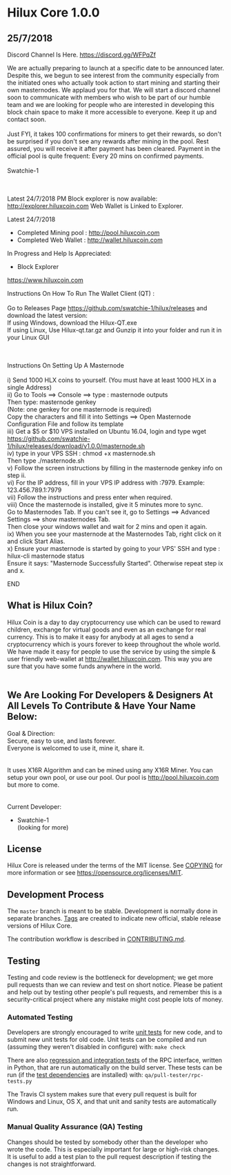 Hilux Core 1.0.0
===============================

25/7/2018
------------
Discord Channel Is Here. https://discord.gg/WFPqZf

We are actually preparing to launch at a specific date to be announced later. Despite this, we begun to see interest from the community especially from the initiated ones who actually took action to start mining and starting their own masternodes. We applaud you for that. We will start a discord channel soon to communicate with members who wish to be part of our humble team and we are looking for people who are interested in developing this block chain space to make it more accessible to everyone. Keep it up and contact soon. 
<br><br>
Just FYI, it takes 100 confirmations for miners to get their rewards, so don't be surprised if you don't see any rewards after mining in the pool. Rest assured, you will receive it after payment has been cleared. Payment in the official pool is quite frequent: Every 20 mins on confirmed payments.
<br><br>
Swatchie-1<br><br><br>



Latest 24/7/2018 PM
Block explorer is now available:
http://explorer.hiluxcoin.com
Web Wallet is Linked to Explorer.


Latest 24/7/2018
- Completed Mining pool : http://pool.hiluxcoin.com
- Completed Web Wallet : http://wallet.hiluxcoin.com

In Progress and Help Is Appreciated:
- Block Explorer


https://www.hiluxcoin.com



Instructions On How To Run The Wallet Client (QT) : <br><br>
Go to Releases Page https://github.com/swatchie-1/hilux/releases and download the latest version:<br>
If using Windows, download the Hilux-QT.exe<br>
If using Linux, Use Hilux-qt.tar.gz and Gunzip it into your folder and run it in your Linux GUI
<br><br><br>



Instructions On Setting Up A Masternode<br><br>
i) Send 1000 HLX coins to yourself. (You must have at least 1000 HLX in a single Address)<br>
ii) Go to Tools ==> Console ==> type : masternode outputs<br>
Then type: masternode genkey<br>
(Note: one genkey for one masternode is required)<br>
Copy the characters and fill it into Settings ==> Open Masternode Configuration File and follow its template<br>
iii) Get a $5 or $10 VPS installed on Ubuntu 16.04, login and type wget https://github.com/swatchie-1/hilux/releases/download/v1.0.0/masternode.sh <br>
iv) type in your VPS SSH : chmod +x masternode.sh<br>
Then type ./masternode.sh<br>
v) Follow the screen instructions by filling in the masternode genkey info on step ii.<br>
vi) For the IP address, fill in your VPS IP address with :7979. Example: 123.456.789.1:7979<br>
vii) Follow the instructions and press enter when required.<br>
viii) Once the masternode is installed, give it 5 minutes more to sync. <br>
Go to Masternodes Tab. If you can't see it, go to Settings ==> Advanced Settings ==> show masternodes Tab.<br>
Then close your windows wallet and wait for 2 mins and open it again.<br>
ix) When you see your masternode at the Masternodes Tab, right click on it and click Start Alias.<br>
x) Ensure your masternode is started by going to your VPS' SSH and type : hilux-cli masternode status<br>
Ensure it says: "Masternode Successfully Started". Otherwise repeat step ix and x.<br>

END<br>



What is Hilux Coin?
----------------

Hilux Coin is a day to day cryptocurrency use which can be used to reward children, exchange for virtual goods and even as an exchange for real currency. This is to make it easy for anybody at all ages to send a cryptocurrency which is yours forever to keep throughout the whole world. We have made it easy for people to use the service by using the simple & user friendly web-wallet at http://wallet.hiluxcoin.com. This way you are sure that you have some funds anywhere in the world.
<br><br>

We Are Looking For Developers & Designers At All Levels To Contribute & Have Your Name Below:
--------------------------------------------------------------------------------------------
Goal & Direction:<br>
Secure, easy to use, and lasts forever.<br>
Everyone is welcomed to use it, mine it, share it.<br>
<br><br>
It uses X16R Algorithm and can be mined using any X16R Miner. You can setup your own pool, or use our pool. Our pool is http://pool.hiluxcoin.com but more to come.<br>
<br><br>
Current Developer:<br>
- Swatchie-1<br>
(looking for more)<br>










License
-------

Hilux Core is released under the terms of the MIT license. See [COPYING](COPYING) for more
information or see https://opensource.org/licenses/MIT.

Development Process
-------------------

The `master` branch is meant to be stable. Development is normally done in separate branches.
[Tags](https://github.com/hiluxcrypto/hilux/tags) are created to indicate new official,
stable release versions of Hilux Core.

The contribution workflow is described in [CONTRIBUTING.md](CONTRIBUTING.md).

Testing
-------

Testing and code review is the bottleneck for development; we get more pull
requests than we can review and test on short notice. Please be patient and help out by testing
other people's pull requests, and remember this is a security-critical project where any mistake might cost people
lots of money.

### Automated Testing

Developers are strongly encouraged to write [unit tests](/doc/unit-tests.md) for new code, and to
submit new unit tests for old code. Unit tests can be compiled and run
(assuming they weren't disabled in configure) with: `make check`

There are also [regression and integration tests](/qa) of the RPC interface, written
in Python, that are run automatically on the build server.
These tests can be run (if the [test dependencies](/qa) are installed) with: `qa/pull-tester/rpc-tests.py`

The Travis CI system makes sure that every pull request is built for Windows
and Linux, OS X, and that unit and sanity tests are automatically run.

### Manual Quality Assurance (QA) Testing

Changes should be tested by somebody other than the developer who wrote the
code. This is especially important for large or high-risk changes. It is useful
to add a test plan to the pull request description if testing the changes is
not straightforward.
